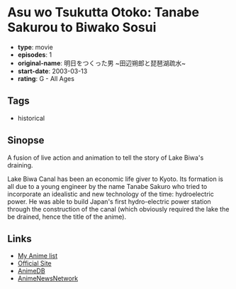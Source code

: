 # Asu wo Tsukutta Otoko: Tanabe Sakurou to Biwako Sosui

-   **type**: movie
-   **episodes**: 1
-   **original-name**: 明日をつくった男 ~田辺朔郎と琵琶湖疏水~
-   **start-date**: 2003-03-13
-   **rating**: G - All Ages

## Tags

-   historical

## Sinopse

A fusion of live action and animation to tell the story of Lake Biwa's draining.

Lake Biwa Canal has been an economic life giver to Kyoto. Its formation is all due to a young engineer by the name Tanabe Sakuro who tried to incorporate an idealistic and new technology of the time: hydroelectric power. He was able to build Japan's first hydro-electric power station through the construction of the canal (which obviously required the lake the be drained, hence the title of the anime).

## Links

-   [My Anime list](https://myanimelist.net/anime/28091/Asu_wo_Tsukutta_Otoko__Tanabe_Sakurou_to_Biwako_Sosui)
-   [Official Site](http://www.mushi-pro.co.jp/2010/08/%E6%98%8E%E6%97%A5%E3%82%92%E3%81%A4%E3%81%8F%E3%81%A3%E3%81%9F%E7%94%B7_%E7%94%B0%E8%BE%BA%E6%9C%94%E9%83%8E%E3%81%A8%E7%90%B5%E7%90%B6%E6%B9%96%E7%96%8F%E6%B0%B4-2/)
-   [AnimeDB](http://anidb.info/perl-bin/animedb.pl?show=anime&aid=6360)
-   [AnimeNewsNetwork](http://www.animenewsnetwork.com/encyclopedia/anime.php?id=2649)
